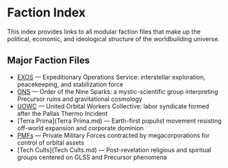 # Faction Index

This index provides links to all modular faction files that make up the political, economic, and ideological structure of the worldbuilding universe.

## Major Faction Files

- [EXOS](EXOS.md) — Expeditionary Operations Service: interstellar exploration, peacekeeping, and stabilization force
- [ONS](ONS.md) — Order of the Nine Sparks: a mystic-scientific group interpreting Precursor ruins and gravitational cosmology
- [UOWC](UOWC.md) — United Orbital Workers Collective: labor syndicate formed after the Pallas Thermo Incident
- [Terra Prima](Terra Prima.md) — Earth-first populist movement resisting off-world expansion and corporate dominion
- [PMFs](PMFs.md) — Private Military Forces contracted by megacorporations for control of orbital assets
- [Tech Cults](Tech Cults.md) — Post-revelation religious and spiritual groups centered on GLSS and Precursor phenomena

